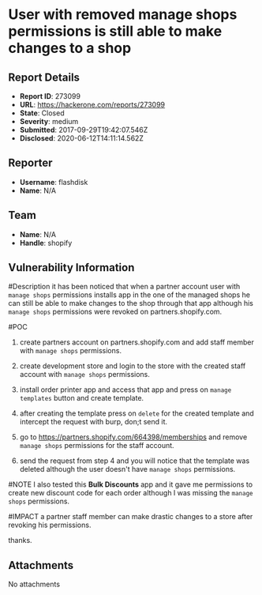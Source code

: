 # User with removed manage shops permissions is still able to make changes to a shop 

## Report Details
- **Report ID**: 273099
- **URL**: https://hackerone.com/reports/273099
- **State**: Closed
- **Severity**: medium
- **Submitted**: 2017-09-29T19:42:07.546Z
- **Disclosed**: 2020-06-12T14:11:14.562Z

## Reporter
- **Username**: flashdisk
- **Name**: N/A

## Team
- **Name**: N/A
- **Handle**: shopify

## Vulnerability Information
#Description 
it has been noticed that when a partner account user with `` manage shops `` permissions installs app in the one of the managed shops he can still be able to make changes to the shop through that app although his `` manage shops `` permissions were revoked on partners.shopify.com.

#POC

1. create partners account on partners.shopify.com and add staff member with `` manage shops `` permissions.

2. create development store and login to the store with the created staff account with `` manage shops `` permissions.

3. install order printer app and access that app and press on ``manage templates`` button and create template.

4. after creating the template press on ``delete`` for the created template and intercept the request with burp, don;t send it.

5. go to https://partners.shopify.com/664398/memberships and remove `` manage shops `` permissions for the staff account.

6. send the request from step 4 and you will notice that the template was deleted although the user doesn't have `` manage shops `` permissions.

#NOTE 
I also tested this **Bulk Discounts** app and it gave me permissions to create new discount code for each order although I was missing the `` manage shops `` permissions.

#IMPACT
a partner staff member can make drastic changes to a store after revoking his permissions.

thanks. 

## Attachments
No attachments
